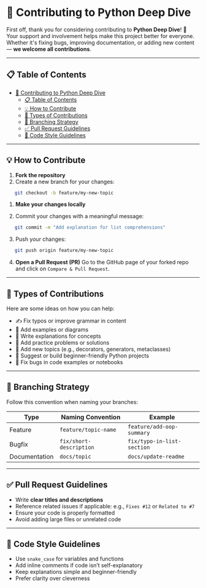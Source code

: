 # 🤝 Contributing to Python Deep Dive

First off, thank you for considering contributing to **Python Deep Dive**! 🙌  
Your support and involvement helps make this project better for everyone. Whether it's fixing bugs, improving documentation, or adding new content — **we welcome all contributions**.

---

## 📋 Table of Contents

- [🤝 Contributing to Python Deep Dive](#-contributing-to-python-deep-dive)
  - [📋 Table of Contents](#-table-of-contents)
  - [💡 How to Contribute](#-how-to-contribute)
  - [🧩 Types of Contributions](#-types-of-contributions)
  - [🌱 Branching Strategy](#-branching-strategy)
  - [✅ Pull Request Guidelines](#-pull-request-guidelines)
  - [🧹 Code Style Guidelines](#-code-style-guidelines)

---

## 💡 How to Contribute

1. **Fork the repository**  
2. Create a new branch for your changes:  


```bash
   git checkout -b feature/my-new-topic
```

1. **Make your changes locally**

2. Commit your changes with a meaningful message:

```bash
   git commit -m "Add explanation for list comprehensions"
```

3. Push your changes:

```bash
   git push origin feature/my-new-topic
```

4. **Open a Pull Request (PR)**
   Go to the GitHub page of your forked repo and click on `Compare & Pull Request`.

---

## 🧩 Types of Contributions

Here are some ideas on how you can help:

* ✍️ Fix typos or improve grammar in content
* 📘 Add examples or diagrams
* 🧠 Write explanations for concepts
* 🧪 Add practice problems or solutions
* 🚀 Add new topics (e.g., decorators, generators, metaclasses)
* 🧰 Suggest or build beginner-friendly Python projects
* 🐞 Fix bugs in code examples or notebooks

---

## 🌱 Branching Strategy

Follow this convention when naming your branches:

| Type          | Naming Convention       | Example                    |
| ------------- | ----------------------- | -------------------------- |
| Feature       | `feature/topic-name`    | `feature/add-oop-summary`  |
| Bugfix        | `fix/short-description` | `fix/typo-in-list-section` |
| Documentation | `docs/topic`            | `docs/update-readme`       |

---

## ✅ Pull Request Guidelines

* Write **clear titles and descriptions**
* Reference related issues if applicable:
  e.g., `Fixes #12` or `Related to #7`
* Ensure your code is properly formatted
* Avoid adding large files or unrelated code

---

## 🧹 Code Style Guidelines

* Use `snake_case` for variables and functions
* Add inline comments if code isn’t self-explanatory
* Keep explanations simple and beginner-friendly
* Prefer clarity over cleverness


